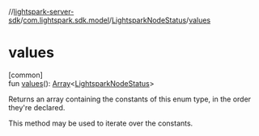 //[lightspark-server-sdk](../../../index.md)/[com.lightspark.sdk.model](../index.md)/[LightsparkNodeStatus](index.md)/[values](values.md)

# values

[common]\
fun [values](values.md)(): [Array](https://kotlinlang.org/api/latest/jvm/stdlib/kotlin/-array/index.html)&lt;[LightsparkNodeStatus](index.md)&gt;

Returns an array containing the constants of this enum type, in the order they're declared.

This method may be used to iterate over the constants.
